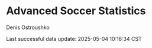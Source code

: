 # Advanced Soccer Statistics
Denis Ostroushko

<!-- gfm -->

Last successful data update: 2025-05-04 10:16:34 CST
